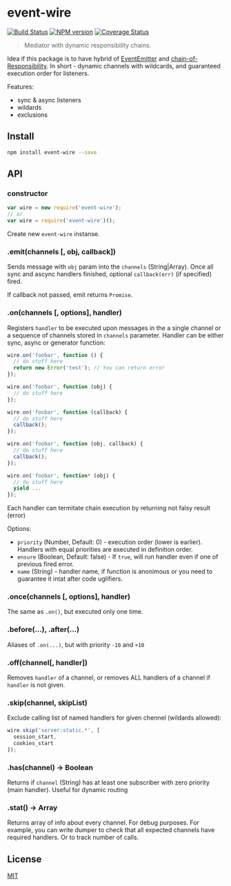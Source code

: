 # event-wire

[![Build Status](https://img.shields.io/travis/nodeca/event-wire/master.svg?style=flat)](https://travis-ci.org/nodeca/event-wire)
[![NPM version](https://img.shields.io/npm/v/event-wire.svg?style=flat)](https://www.npmjs.org/package/event-wire)
[![Coverage Status](https://img.shields.io/coveralls/nodeca/event-wire/master.svg?style=flat)](https://coveralls.io/r/nodeca/event-wire?branch=master)

> Mediator with dynamic responsibility chains.

Idea if this package is to have hybrid of [EventEmitter](http://nodejs.org/api/events.html)
and [chain-of-Responsibility](http://en.wikipedia.org/wiki/Chain-of-responsibility_pattern).
In short - dynamic channels with wildcards, and guaranteed execution order for
listeners.

Features:

- sync & async listeners
- wildards
- exclusions


## Install

```bash
npm install event-wire --save
```

## API


### constructor

```js
var wire = new require('event-wire');
// or
var wire = require('event-wire')();
```

Create new `event-wire` instanse.


### .emit(channels [, obj, callback])

Sends message with `obj` param into the `channels` (String|Array). Once all
sync and ascync handlers finished, optional `callback(err)` (if specified) fired.

If callback not passed, emit returns `Promise`.


### .on(channels [, options], handler)

Registers `handler` to be executed upon messages in the a single channel
or a sequence of channels stored in `channels` parameter. Handler can be
either sync, async or generator function:

```js
wire.on('foobar', function () {
  // do stuff here
  return new Error('test'); // You can return error
});

wire.on('foobar', function (obj) {
  // do stuff here
});

wire.on('foobar', function (callback) {
  // do stuff here
  callback();
});

wire.on('foobar', function (obj, callback) {
  // do stuff here
  callback();
});

wire.on('foobar', function* (obj) {
  // do stuff here
  yield ...
});
```

Each handler can termitate chain execution by returning not falsy result (error)

Options:

- `priority` (Number, Default: 0) - execution order (lower is earlier).
  Handlers with equal priorities are executed in definition order.
- `ensure` (Boolean, Default: false) - If `true`, will run handler even
  if one of previous fired error.
- `name` (String) - handler name, if function is anonimous or you need to
  guarantee it intat after code uglifiers.


### .once(channels [, options], handler)

The same as `.on()`, but executed only one time.


### .before(...), .after(...)

Aliases of `.on(...)`, but with priority `-10` and `+10`


### .off(channel[, handler])

Removes `handler` of a channel, or removes ALL handlers of a channel if
`handler` is not given.


### .skip(channel, skipList)

Exclude calling list of named handlers for given chennel (wildards allowed):

```js
wire.skip('server:static.*', [
  session_start,
  cookies_start
]);
```


### .has(channel) -> Boolean

Returns if `channel` (String) has at least one subscriber
with zero priority (main handler). Useful for dynamic routing


### .stat() -> Array

Returns array of info about every channel. For debug purposes. For example,
you can write dumper to check that all expected channels have required
handlers. Or to track number of calls.


## License

[MIT](https://github.com/nodeca/event-wire/blob/master/LICENSE)
